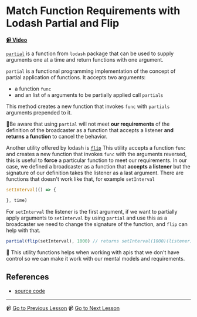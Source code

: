 # Match Function Requirements with Lodash Partial and Flip

**[📹 Video](https://egghead.io/lessons/egghead-match-function-requirements-with-lodash-partial-and-flip)**



[`partial`](https://lodash.com/docs/#partial) is a function from `lodash` package that can be used to supply arguments one at a time and return functions with one argument.

`partial` is a functional programming implementation of the concept of partial application of functions.
It accepts two arguments:
* a function  `func` 
* and an list of `n` arguments to be partially applied call `partials`

This method creates a new function that invokes `func` with  `partials` arguments prepended to it.

🚨Be aware that using `partial` will not meet **our requirements** of the definition of the broadcaster as a function that accepts a listener **and returns a function** to cancel the behavior.

Another utility offered by lodash is [`flip`](https://lodash.com/docs/4.17.15#flip) This utility accepts a function `func` and creates a new function that invokes `func` with the arguments reversed, this is useful to **force** a particular function to meet our requirements. In our case, we defined a broadcaster as a function that **accepts a listener** but the signature of our definition takes the listener as a last argument. There are functions that doesn't work like that, for example `setInterval` 

```javascript
setInterval(() => {

}, time)
```
For `setInterval` the listener is the first argument, if we want to partially apply arguments to `setInterval` by using  `partial` and use this as a broadcaster we need to change the signature of the function, and `flip` can help with that.

```javascript
partial(flip(setInterval), 1000) // returns setInterval(1000)(listener) a function that accepts the listener 
```

🔑 This utility functions helps when working with apis that we don't have control so we can make it work with our mental models and requirements.

## References

- [source code](https://github.com/johnlindquist/crafting-functions/blob/lodash-partial/src/index.js)

---

📹 [Go to Previous Lesson](https://egghead.io/lessons/egghead-use-lodash-curry-when-functions-return-functions)
📹 [Go to Next Lesson](https://egghead.io/lessons/egghead-create-a-buffer-to-pair-values-together-with-zip)